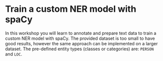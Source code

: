 # Train a custom NER model with spaCy
In this workshop you will learn to annotate and prepare text data to train a custom NER model with spaCy. The provided dataset is too small to have good results, however the same approach can be implemented on a larger dataset. The pre-defined entity types (classes or categories) are: `PERSON` and `LOC`.

